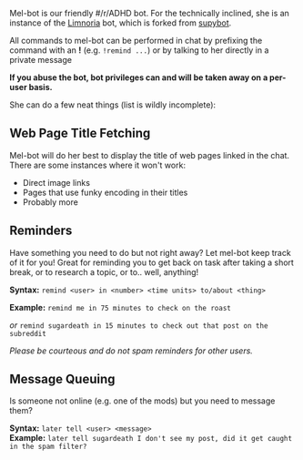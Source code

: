 ﻿Mel-bot is our friendly #/r/ADHD bot.  For the technically inclined, she is an instance of the [Limnoria](https://github.com/ProgVal/Limnoria) bot, which is forked from [supybot](http://sourceforge.net/projects/supybot/).

All commands to mel-bot can be performed in chat by prefixing the command with an **!** (e.g. `!remind ...`) or by talking to her directly in a private message

**If you abuse the bot, bot privileges can and will be taken away on a per-user basis.**

She can do a few neat things (list is wildly incomplete):

## Web Page Title Fetching
Mel-bot will do her best to display the title of web pages linked in the chat.  There are some instances where it won't work:

* Direct image links
* Pages that use funky encoding in their titles
* Probably more

## Reminders
Have something you need to do but not right away?  Let mel-bot keep track of it for you!  Great for reminding you to get back on task after taking a short break, or to research a topic, or to.. well, anything!

**Syntax:** `remind <user> in <number> <time units> to/about <thing>`

**Example:** `remind me in 75 minutes to check on the roast`  

*or* `remind sugardeath in 15 minutes to check out that post on the subreddit`

*Please be courteous and do not spam reminders for other users.*

## Message Queuing
Is someone not online (e.g. one of the mods) but you need to message them?

**Syntax:** `later tell <user> <message>`  
**Example:** `later tell sugardeath I don't see my post, did it get caught in the spam filter?`

